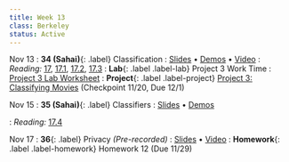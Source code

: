 ```yaml
---
title: Week 13
class: Berkeley
status: Active
---
```


Nov 13
: **34 (Sahai)**{: .label} Classification
  : [Slides](https://docs.google.com/presentation/d/15uUzBriM-S2g-UvWSF8JeRJrDLiTmH6E2DG251Pg0rA/edit?usp=sharing) &#8226; [Demos](https://data8.datahub.berkeley.edu/hub/user-redirect/git-pull?repo=https%3A%2F%2Fgithub.com%2Fdata-8%2Fmaterials-fa23&urlpath=tree%2Fmaterials-fa23%2Flec%2Flec34%2Flec34.ipynb&branch=main) &#8226; [Video](https://bcourses.berkeley.edu/courses/1528314/external_tools/78985)
: *Reading:* [17](https://inferentialthinking.com/chapters/17/Classification.html), [17.1](https://inferentialthinking.com/chapters/17/1/Nearest_Neighbors.html), [17.2](https://inferentialthinking.com/chapters/17/2/Training_and_Testing.html), [17.3](https://inferentialthinking.com/chapters/17/3/Rows_of_Tables.html)
: **Lab**{: .label .label-lab} Project 3 Work Time
  : [Project 3 Lab Worksheet](https://drive.google.com/file/d/1_Mztm4bdMD9chHuZUNCgfgRxDJtULfPT/view?usp=drive_link)
: **Project**{: .label .label-project} [Project 3: Classifying Movies](https://data8.datahub.berkeley.edu/hub/user-redirect/git-pull?repo=https%3A%2F%2Fgithub.com%2Fdata-8%2Fmaterials-fa23&urlpath=tree%2Fmaterials-fa23%2Fproject%2Fproject3%2Fproject3.ipynb) (Checkpoint 11/20, Due 12/1)

Nov 15
: **35 (Sahai)**{: .label} Classifiers
  : [Slides](https://docs.google.com/presentation/d/1EdcbHHZ07lZzaKSmCU-qDid0KJFNwPQEj-slY4crWtw/edit?usp=sharing) &#8226; [Demos](https://data8.datahub.berkeley.edu/hub/user-redirect/git-pull?repo=https%3A%2F%2Fgithub.com%2Fdata-8%2Fmaterials-fa23&urlpath=tree%2Fmaterials-fa23%2Flec%2Flec35%2Flec35.ipynb&branch=main)
   <!-- &#8226; [Video](https://bcourses.berkeley.edu/courses/1528314/external_tools/78985) -->
: *Reading:* [17.4](https://inferentialthinking.com/chapters/17/4/Implementing_the_Classifier.html)

Nov 17
: **36**{: .label} Privacy *(Pre-recorded)*
  : [Slides](https://drive.google.com/file/d/1u82AhbGD3B1tjVFgOe_D3qSpD2ZJBFJf/view?usp=sharing) &#8226; [Video](https://www.youtube.com/watch?v=tmk-bnQrtik)
: **Homework**{: .label .label-homework} Homework 12 (Due 11/29)
